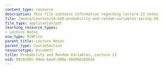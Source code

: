 ```yaml
---
content_type: resource
description: This file contains information regarding lecture 13 notes.
file: /media/courses/18-440-probability-and-random-variables-spring-2014/60c8c00c94eebead998a50e9bb265b16_MIT18_440S14_Lecture13.pdf
file_type: application/pdf
learning_resource_types:
- Lecture Notes
ocw_type: OCWFile
parent_title: Lecture Notes
parent_type: CourseSection
resourcetype: Document
title: Probability and Random Variables, Lecture 13
uid: 60c8c00c-94ee-bead-998a-50e9bb265b16
---
```

